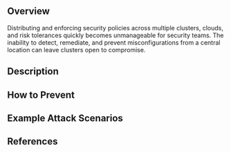 ## Overview
Distributing and enforcing security policies across multiple clusters, clouds, and risk tolerances quickly becomes unmanageable for security teams. The inability to detect, remediate, and prevent misconfigurations from a central location can leave clusters open to compromise. 

## Description

## How to Prevent

## Example Attack Scenarios

## References